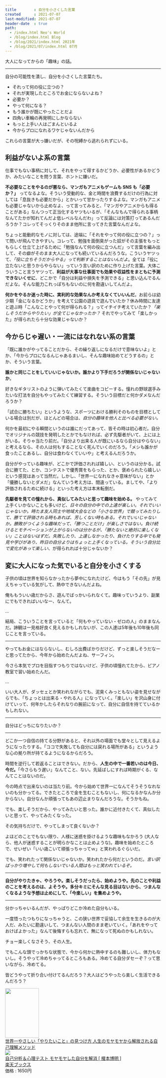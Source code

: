 ```yaml
---
title        : 自分を小さくした言葉
created      : 2021-07-07
last-modified: 2021-07-07
header-date  : true
path:
  - /index.html Neo's World
  - /blog/index.html Blog
  - /blog/2021/index.html 2021年
  - /blog/2021/07/index.html 07月
---
```


大人になってからの「趣味」の話。

-----

自分の可能性を潰し、自分を小さくした言葉たち。

- それって何の役に立つの？
- それが実現したところでお金にならないよね？
- 必要か？
- やって何になる？
- もう誰かが既にやったことだよ
- 四角い車輪の再発明にしかならない
- もっと上手い人はごまんといるよ
- 今からプロになれるワケじゃないんだから

これらの言葉が大っ嫌いだが、その呪縛から逃れられずにいる。

## 利益がないよ系の言葉

仕事でもない事柄に対して、それをやって得するかどうか、必要性があるかどうか、みたいなことを問う言葉、ホントに嫌いだ。

**不必要なことをやるのが悪なら、マンガもアニメもゲームも SNS も「必要か？」** ってなるよな。そういう受動的な、金と時間を浪費するだけの行為に対しては「息抜きも必要だから」とかいって甘かったりするよな。マンガもアニメも必要じゃないから止めなよ、って言ってみると、「マンガやアニメからも得ることがある」なんつって正当化するヤツもいるが、「そんなもんで得られる事柄なんてたかが知れてんだよ低レベルなんだわ」って反論には対策打ってあるんだろうか？コレってそっくりそのまま他所に言ってきた言葉なんだよな。

ちょっと能動的なモノに対しては、途端に「それをやって何の役に立つの？」って問いが飛んできやすい。コレって、勉強を面倒臭がった奴がその主張をもっともらしく仕立て上げるために「勉強なんて何の役に立つんだ」って言葉を編み出して、その癖がそのまま大人になっても続いているんだろうな。こういうヤツって、*「役に立ちそうだからやる」って判断することはないんだよ*。全ては「役に立たないと思うからやらない」っていう言い訳のために作り上げた言葉。大体こういうこと言うヤツって、**利益が大事な仕事面でも効果や収益性をまともに予測できないくせに**、どこかで「自分は利益や損失を予測できる」と思い込んでるんだよな。そんな能力これっぽちもないのに何を勘違いしてんだよ。

**何かをやるか迷った時に、実利的な効果なんか考えなくていいんだ**。お前らは幼少期「金になるかどうか」を考えて公園の遊具で遊んでいたか？休み時間に友達と遊ぶ時「こんなことやって何が得られる？」ってイチイチ考えていたか？*「楽しそうだからやりたい」が全てじゃなかったか？* それでやってみて「楽しかった」が得られたら十分な効果じゃないか？

## 今からじゃ遅い・一流にはなれない系の言葉

「既に誰かがやってることだから、その繰り返しになるだけで意味ないよ」とか、「今からプロになるんじゃあるまいし、そんな趣味始めてどうするの」とか、そういう言葉。

**誰かと同じことをしていいじゃないか。誰かより下手だろうが関係ないじゃないか**。

好きなギタリストのように弾いてみたくて楽曲をコピーする。憧れの野球選手みたいな打法を自分もやってみたくて練習する。そういう目標だと何かダメなんだろうか？

「試合に勝ちたい」というような、スポーツにおける勝利そのものを目標としている場合は別だが、ほとんどの場合は、*自分の趣味を他人と比べる必要がない。*

何かを最初にやる瞬間というのは誰にだってあって、皆その時は初心者だ。自分でオリジナルの競技を発明したとかでもなければ、必ず先駆者がいて、上には上がいる。そりゃ当たり前だ。「自分より出来る人が既にいるなら自分はやらない」と考えるなら、その人は何もすることなく死んでいくのだろう。「メシも誰かが食ったことあるし、自分は食わなくていいや」と考えるんだろうか。

自分がやっている趣味が、どこかで評価されれば嬉しい、というのは分かる。試合に勝てた、とか、コンテストで優秀賞をもらった、とか、褒められたら嬉しいという感覚はあって当然だ。しかし、「世界一になれなきゃ意味がない」とか「優勝しないとダメだ」なんていう考え方は、間違っている。ましてや、「より評価されるために続ける」といった考え方は本末転倒だ。

**先駆者を見ての憧れから、真似してみたいと思って趣味を始める。** やってみて上手くいかないことも多いけど、*日々の自分の中での上達が楽しい。*それでいいじゃないか。時たま友人同士や地域大会などの「小さな世界」で競ってみたりして、勝てて評価される時もあれば、芳しくない時もある。それでいいじゃないか。勝敗がつくような趣味だって、「勝つことだけ」が楽しさではない。負け続けるとモチベーションが上がらないのは分かるが、「勝たないと絶対に楽しくない」ことはないはずだ。失敗したり、上達しなかったり、負けたりする中でも発見や学びがあり、昨日の自分よりはちょっと上手くなっている。そういう*自分比で変化があって楽しい*、が得られれば十分じゃないか？

## 変に大人になった気でいると自分を小さくする

子供の頃は世界を知らなかったから夢中になれたけど、今はもう「その先」が見えちゃっている気がして、熱中できないんだよね。

俺ももういい歳だからさ、遊んでばっかいられなくて。趣味っていうより、副業にでもできればいいなー、なんて。

…

結局、こういうことを言っていると「何もやっていない・ゼロの人」のままなんだ。諦観は一見格好良く見えるかもしれないが、この人達は5年後も10年後も同じことを言っている。

-----

やってもお金にはならないし、むしろ出費ばかりだけど、ずっと楽しそうだなーと思ってたから、今年から始めたんだよね、サーフィン。

今さら本気でプロを目指すつもりではないけど、子供の頃憧れてたから、ピアノ教室で習い始めたんだ。

…

いい大人が、ダッセェとか笑われながらでも、泥臭くみっともない姿を見せながらでも、「ちょっとは出来る・やれる人」になっていく。「楽しい」を沢山身に付けていって、何年かしたらそれなりの腕前になって、自分に自信を持てているかもしれない。

-----

自分はどっちになりたいか？

-----

どこか一つ自信の持てる分野があると、それ以外の場面でも堂々として見えるようになったりする。「ココで失敗しても自分には戻れる場所がある」というような心の拠り所が持てるようになるからだろう。

時間を逆行して若返ることはできない。だから、**人生の中で一番若いのは今日、今だ。**「今さらもう遅い」なんてこと、ない。先延ばしにすれば時期がくる、なんてことはないのだ。

今の時点で出来ないのは当たり前。今から始めて世界一になんてそうそうなれないのも分かってる。できたところで金を生むこともないし、何になるかなんか分からない。自分なんか頑張ってもあの辺止まりなんだろうな。そうかもね。

でも、楽しそうだから、やってみたいと思った。誰かに近付きたくて、真似したいと思って、やってみたくなった。

その気持ちだけで、やってしまって良くないか？

よほどのことでもない限り、人様に迷惑を掛けるような趣味もなかろう (大人なら、他人が迷惑することが明らかなことは止めような)。趣味を始めたところで、せいぜい「いい歳こいて頑張っちゃってｗ」と笑われるぐらいだ。

でも、笑われたって関係ないじゃないか。笑われたから何だというのだ。*言い訳ばっかり増やして何もしないでいる人間はもっと笑われているぞ。*

-----

**自分がやりたきゃ、やろうや。楽しそうだったら、始めようや。先のことや利益のことを考えるのは、よそうや。多分キミにそんな見る目はないから、つまんなくなるような予想は止めにして、「今楽しい」を集めようや。**

-----

分かっちゃいるんだが、やっぱりどこか冷めた自分もいる。

一度悟ったつもりになっちゃうと、この狭い世界で妥協して余生を生きるのが大人だ、みたいに勘違いして、つまんない人間のまま老いていく。「あれをやっておけばよかった」なんて後悔すらも忘れて、無になって死ぬのかもしれない。

チョー楽しくなさそう、その人生。

でもこんな頭でっかちな状態で、今から何かに熱中するのも難しいし、体力もないし。そうやって冷めちゃってるところもある。冷めてる自分ダセーぞ？って思いながら、冷めてる。

皆どうやって折り合い付けてるんだろう？大人はどうやったら楽しく生活できるんだろう？

<div class="ad-amazon">
  <div class="ad-amazon-image">
    <a href="https://www.amazon.co.jp/dp/4046044357?tag=neos21-22&amp;linkCode=osi&amp;th=1&amp;psc=1">
      <img src="https://m.media-amazon.com/images/I/51UeVtVk9cS._SL160_.jpg" width="109" height="160">
    </a>
  </div>
  <div class="ad-amazon-info">
    <div class="ad-amazon-title">
      <a href="https://www.amazon.co.jp/dp/4046044357?tag=neos21-22&amp;linkCode=osi&amp;th=1&amp;psc=1">世界一やさしい「やりたいこと」の見つけ方 人生のモヤモヤから解放される自己理解メソッド</a>
    </div>
  </div>
</div>

<div class="ad-rakuten">
  <div class="ad-rakuten-image">
    <a href="https://hb.afl.rakuten.co.jp/hgc/g00q0722.waxyc9ff.g00q0722.waxyd017/?pc=https%3A%2F%2Fitem.rakuten.co.jp%2Fbook%2F11428929%2F&amp;m=http%3A%2F%2Fm.rakuten.co.jp%2Fbook%2Fi%2F15630920%2F">
      <img src="https://thumbnail.image.rakuten.co.jp/@0_mall/book/cabinet/6558/9784382056558.jpg?_ex=128x128">
    </a>
  </div>
  <div class="ad-rakuten-info">
    <div class="ad-rakuten-title">
      <a href="https://hb.afl.rakuten.co.jp/hgc/g00q0722.waxyc9ff.g00q0722.waxyd017/?pc=https%3A%2F%2Fitem.rakuten.co.jp%2Fbook%2F11428929%2F&amp;m=http%3A%2F%2Fm.rakuten.co.jp%2Fbook%2Fi%2F15630920%2F">自己分析＆心理テスト モヤモヤした自分を解消 [ 榎本博明 ]</a>
    </div>
    <div class="ad-rakuten-shop">
      <a href="https://hb.afl.rakuten.co.jp/hgc/g00q0722.waxyc9ff.g00q0722.waxyd017/?pc=https%3A%2F%2Fwww.rakuten.co.jp%2Fbook%2F&amp;m=http%3A%2F%2Fm.rakuten.co.jp%2Fbook%2F">楽天ブックス</a>
    </div>
    <div class="ad-rakuten-price">価格 : 1650円</div>
  </div>
</div>
